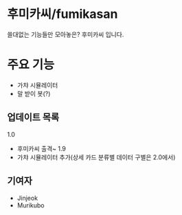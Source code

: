 # 후미카씨/fumikasan

쓸대없는 기능들만 모아놓은? 후미카씨 입니다.

# 주요 기능
- 가챠 시뮬레이터
- 말 받이 봇(?)

## 업데이트 목록
1.0
- 후미카씨 출격~
1.9
- 가챠 시뮬레이터 추가(상세 카드 분류별 데이터 구별은 2.0에서)

## 기여자
- Jinjeok
- Murikubo
